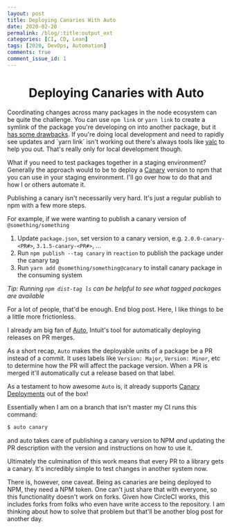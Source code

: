 ```yaml
---
layout: post
title: Deploying Canaries With Auto
date: 2020-02-20
permalink: /blog/:title:output_ext
categories: [CI, CD, Lean]
tags: [2020, DevOps, Automation]
comments: true
comment_issue_id: 1
---
```


<div class="paragraph">
  <h1 style="text-align:center;">Deploying Canaries with Auto</h1>
  <p>Coordinating changes across many packages in the node ecosystem can be quite the challenge. You can use <code>npm link</code> or <code>yarn link</code> to create a symlink of the package you're developing on into another package, but it <a href="https://github.com/yarnpkg/yarn/issues/1761#issuecomment-259706202">has some drawbacks</a>. If you're doing local development and need to rapidly see updates and `yarn link` isn't working out there's always tools like <a href="https://github.com/whitecolor/yalc#yalc">yalc</a> to help you out. That's really only for local development though.</p>
</div>

<!-- more -->

What if you need to test packages together in a staging environment? Generally the approach would to be to deploy a
[Canary](https://martinfowler.com/bliki/CanaryRelease.html) version to npm that you can use in your staging
environment. I'll go over how to do that and how I or others automate it.

Publishing a canary isn't necessarily very hard. It's just a regular publish to npm with a few more steps.

For example, if we were wanting to publish a canary version of `@something/something`

1. Update `package.json`, set version to a canary version, e.g. `2.0.0-canary-<PR#>`, `3.1.5-canary-<PR#>`, ...
2. Run `npm publish --tag canary` in `reaction` to publish the package under the canary tag
3. Run `yarn add @something/something@canary` to install canary package in the consuming system

_Tip: Running `npm dist-tag ls` can be helpful to see what tagged packages are available_

For a lot of people, that'd be enough. End blog post. Here, I like things to be a little more
frictionless.

I already am big fan of [Auto](https://github.com/intuit/auto), Intuit's tool for automatically deploying
releases on PR merges.

As a short recap, `Auto` makes the deployable units of a package be a PR instead of a commit. It uses labels like
`Version: Major`, `Version: Minor`, etc to determine how the PR will affect the package version. When a PR is
merged it'll automatically cut a release based on that label.

As a testament to how awesome `Auto` is, it already supports
[Canary Deployments](https://intuit.github.io/auto/pages/generated/canary.html) out of the box!

Essentially when I am on a branch that isn't master my CI runs this command:

```bash
$ auto canary
```

and auto takes care of publishing a canary version to NPM _and_ updating the PR description with the version and
instructions on how to use it.

Ultimately the culmination of this work means that every PR to a library gets a canary. It's incredibly
simple to test changes in another system now.

There is, however, one caveat. Being as canaries are being deployed to NPM, they need a NPM token. One can't just
share that with everyone, so this functionality doesn't work on forks. Given how CircleCI works, this includes
forks from folks who even have write access to the repository. I am thinking about how to solve that problem but
that'll be another blog post for another day.
